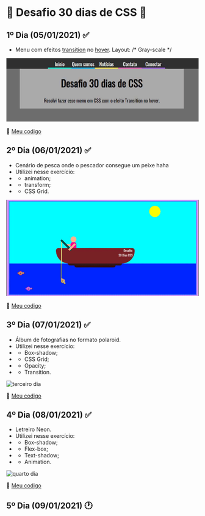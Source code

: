 # :rocket: Desafio 30 dias de CSS :rocket:

## 1º Dia (05/01/2021) :white_check_mark:

- Menu com efeitos [transition](https://www.w3schools.com/css/css3_transitions.asp) no [hover](https://www.w3schools.com/cssref/sel_hover.asp). Layout: /* Gray-scale */

![Primeiro dia](./img/menu.gif)

:link: [Meu codigo](https://github.com/chrislemos/Desafio30DiasCSS/tree/master/Desafios/dia1)

## 2º Dia (06/01/2021) :white_check_mark:

- Cenário de pesca onde o pescador consegue um peixe haha
- Utilizei nesse exercício:
- - animation;
- - transform;
- - CSS Grid. 

![segundo dia](./img/dia2.gif)

:link: [Meu codigo](https://github.com/chrislemos/Desafio30DiasCSS/tree/master/Desafios/dia2)

## 3º Dia (07/01/2021) :white_check_mark:

- Álbum de fotografias no formato polaroid.
- Utilizei nesse exercício:
- - Box-shadow;
- - CSS Grid;
- - Opacity;
- - Transition.

![terceiro dia](./img/dia3.gif)

:link: [Meu codigo](https://github.com/chrislemos/Desafio30DiasCSS/tree/master/Desafios/dia3)

## 4º Dia (08/01/2021) :white_check_mark:

- Letreiro Neon.
- Utilizei nesse exercício:
- - Box-shadow;
- - Flex-box;
- - Text-shadow;
- - Animation.

![quarto dia](./img/dia4.gif)

:link: [Meu codigo](https://github.com/chrislemos/Desafio30DiasCSS/tree/master/Desafios/dia4)


## 5º Dia (09/01/2021) :clock1: